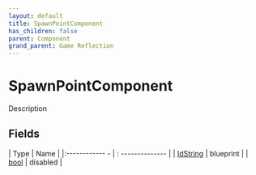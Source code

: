 ```yaml
---
layout: default
title: SpawnPointComponent
has_children: false
parent: Component
grand_parent: Game Reflection
---
```

# SpawnPointComponent
Description 

## Fields
| Type | Name |
|:------------ - | : -------------- |
| [IdString](game-reflection/components/id_string.md) | blueprint |
| [bool](game-reflection/components/bool.md) | disabled |
